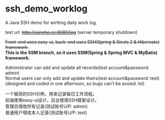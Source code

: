 # ssh_demo_worklog
A Java SSH demo for wirtting daily work log.

test url: ~~http://rainsho.cc:8080/log~~ (server temporary shutdown)

~~Front-end uses easy-ui, back-end uses SSH(Spring & Struts 2 & Hibernate) framework.~~  
**This is the SSM branch, so it uses SSM(Spring & Spring MVC & MyBatis) framework.**

Administrator can add and update all records(test account&password: admin)  
Normal users can only add and update theirs(test account&password: test)  
(designed and coded in one afternoon, so bugs can't be avoied. lol)

一个极简的SSH示例，用来记录每日工作流程。  
前端使用easy-ui设计，后台使用SSH框架设计。  
管理员增改所有记录(测试账号U/P: admin)  
普通用户增改本人记录(测试账号U/P: test)  
